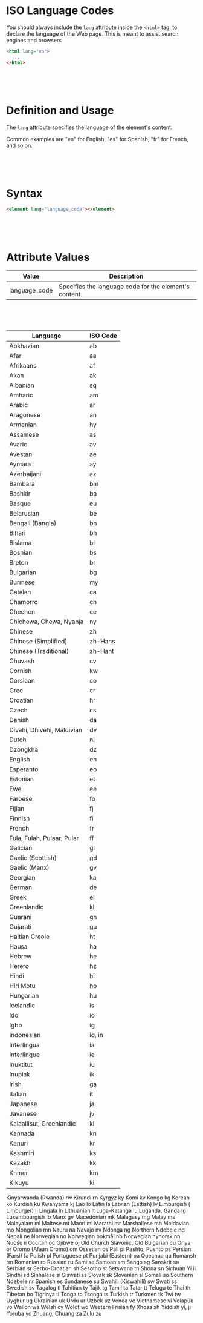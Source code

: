 # ISO Language Codes

You should always include the `lang` attribute inside the `<html>` tag, to declare the language of the Web page. This is meant to assist search engines and browsers

```html
<html lang="en">
  ...
</html>
```

&nbsp;

&nbsp;

# Definition and Usage

The `lang` attribute specifies the language of the element's content.

Common examples are "en" for English, "es" for Spanish, "fr" for French, and so on.

&nbsp;

&nbsp;

# Syntax

```html
<element lang="language_code"></element>
```

&nbsp;

&nbsp;

# Attribute Values

| Value         | Description                                            |
| ------------- | ------------------------------------------------------ |
| language_code | Specifies the language code for the element's content. |

&nbsp;

&nbsp;

| Language                | ISO Code |
| ----------------------- | -------- |
| Abkhazian               | ab       |
| Afar                    | aa       |
| Afrikaans               | af       |
| Akan                    | ak       |
| Albanian                | sq       |
| Amharic                 | am       |
| Arabic                  | ar       |
| Aragonese               | an       |
| Armenian                | hy       |
| Assamese                | as       |
| Avaric                  | av       |
| Avestan                 | ae       |
| Aymara                  | ay       |
| Azerbaijani             | az       |
| Bambara                 | bm       |
| Bashkir                 | ba       |
| Basque                  | eu       |
| Belarusian              | be       |
| Bengali (Bangla)        | bn       |
| Bihari                  | bh       |
| Bislama                 | bi       |
| Bosnian                 | bs       |
| Breton                  | br       |
| Bulgarian               | bg       |
| Burmese                 | my       |
| Catalan                 | ca       |
| Chamorro                | ch       |
| Chechen                 | ce       |
| Chichewa, Chewa, Nyanja | ny       |
| Chinese                 | zh       |
| Chinese (Simplified)    | zh-Hans  |
| Chinese (Traditional)   | zh-Hant  |
| Chuvash                 | cv       |
| Cornish                 | kw       |
| Corsican                | co       |
|Cree| cr
|Croatian| hr
|Czech| cs
|Danish| da
|Divehi, Dhivehi, Maldivian| dv
|Dutch| nl
|Dzongkha| dz
|English| en
|Esperanto| eo
|Estonian| et
|Ewe| ee
|Faroese| fo
|Fijian| fj
|Finnish| fi
|French| fr
|Fula, Fulah, Pulaar, Pular| ff
|Galician| gl
|Gaelic (Scottish)| gd
|Gaelic (Manx) |gv
|Georgian| ka
|German| de
|Greek| el
|Greenlandic| kl
|Guarani| gn
|Gujarati| gu
|Haitian Creole| ht
|Hausa| ha
|Hebrew| he
|Herero| hz
|Hindi| hi
|Hiri Motu| ho
|Hungarian| hu
|Icelandic| is
|Ido| io
|Igbo| ig
|Indonesian| id, in
|Interlingua| ia
|Interlingue| ie
|Inuktitut| iu
|Inupiak| ik
|Irish| ga
|Italian| it
|Japanese| ja
|Javanese| jv
|Kalaallisut, Greenlandic| kl
|Kannada| kn
|Kanuri| kr
|Kashmiri| ks
|Kazakh| kk
|Khmer| km
|Kikuyu| ki
Kinyarwanda (Rwanda) rw
Kirundi rn
Kyrgyz ky
Komi kv
Kongo kg
Korean ko
Kurdish ku
Kwanyama kj
Lao lo
Latin la
Latvian (Lettish) lv
Limburgish ( Limburger) li
Lingala ln
Lithuanian lt
Luga-Katanga lu
Luganda, Ganda lg
Luxembourgish lb
Manx gv
Macedonian mk
Malagasy mg
Malay ms
Malayalam ml
Maltese mt
Maori mi
Marathi mr
Marshallese mh
Moldavian mo
Mongolian mn
Nauru na
Navajo nv
Ndonga ng
Northern Ndebele nd
Nepali ne
Norwegian no
Norwegian bokmål nb
Norwegian nynorsk nn
Nuosu ii
Occitan oc
Ojibwe oj
Old Church Slavonic, Old Bulgarian cu
Oriya or
Oromo (Afaan Oromo) om
Ossetian os
Pāli pi
Pashto, Pushto ps
Persian (Farsi) fa
Polish pl
Portuguese pt
Punjabi (Eastern) pa
Quechua qu
Romansh rm
Romanian ro
Russian ru
Sami se
Samoan sm
Sango sg
Sanskrit sa
Serbian sr
Serbo-Croatian sh
Sesotho st
Setswana tn
Shona sn
Sichuan Yi ii
Sindhi sd
Sinhalese si
Siswati ss
Slovak sk
Slovenian sl
Somali so
Southern Ndebele nr
Spanish es
Sundanese su
Swahili (Kiswahili) sw
Swati ss
Swedish sv
Tagalog tl
Tahitian ty
Tajik tg
Tamil ta
Tatar tt
Telugu te
Thai th
Tibetan bo
Tigrinya ti
Tonga to
Tsonga ts
Turkish tr
Turkmen tk
Twi tw
Uyghur ug
Ukrainian uk
Urdu ur
Uzbek uz
Venda ve
Vietnamese vi
Volapük vo
Wallon wa
Welsh cy
Wolof wo
Western Frisian fy
Xhosa xh
Yiddish yi, ji
Yoruba yo
Zhuang, Chuang za
Zulu zu
&nbsp;

&nbsp;

&nbsp;

&nbsp;
&nbsp;

&nbsp;
&nbsp;

&nbsp;
&nbsp;

&nbsp;

&nbsp;

&nbsp;
&nbsp;

&nbsp;
&nbsp;

&nbsp;

